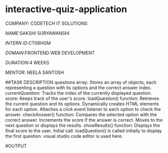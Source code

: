 # interactive-quiz-application

*COMPANY*: CODETECH IT SOLUTIONS

*NAME*:SAKSHI SURYAWANSHI

*INTERN ID*:CT08HGM

*DOMAIN*:FRONTEND WEB DEVELOPMENT

*DURATION*:4 WEEKS

*MENTOR*: NEELA SANTOSH

##TASK DESCRIPTION
questions array: Stores an array of objects, each representing a question with its options and the correct answer index.
currentQuestion: Tracks the index of the currently displayed question.
score: Keeps track of the user's score.
loadQuestion() function:
Retrieves the current question and its options.
Dynamically creates HTML elements for each option.
Attaches a click event listener to each option to check the answer.
checkAnswer() function:
Compares the selected option with the correct answer.
Increments the score if the answer is correct.
Moves to the next question or displays the results.
showResults() function:
Displays the final score to the user.
Initial call: loadQuestion() is called initially to display the first question.
visual studio code editor is used here.

#OUTPUT


